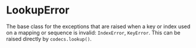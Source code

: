 # LookupError
The base class for the exceptions that are raised when a key or index used on a mapping or sequence is invalid: `IndexError`, `KeyError`. This can be raised directly by `codecs.lookup()`.